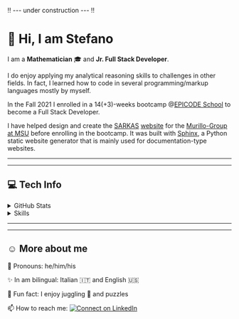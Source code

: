 :bangbang: --- under construction --- :bangbang:

:wave: Hi, I am Stefano
=======================

I am a **Mathematician** :mortar_board: and **Jr. Full Stack Developer**.

I do enjoy applying my analytical reasoning skills to challenges in other fields. In fact, I learned how to code in several programming/markup languages mostly by myself.

In the Fall 2021 I enrolled in a 14(+3)-weeks bootcamp @[EPICODE School](https://epicode.it) to become a Full Stack Developer.

I have helped design and create the [SARKAS](https://github.com/murillo-group/sarkas) [website](https://murillo-group.github.io/sarkas/) for the [Murillo-Group at MSU](https://murillogroupmsu.com/) before enrolling in the bootcamp. It was built with [Sphinx](https://www.sphinx-doc.org), a Python static website generator that is mainly used for documentation-type websites.

---
---

:computer: Tech Info
--------------------
<details>
  <summary>GitHub Stats</summary>

  <img align="center" src="https://github-readme-stats.vercel.app/api?username=silvestristefano&show_icons=true&theme=city_lights&include_all_commits=true"/>
  <img align="center" src="https://github-readme-stats.vercel.app/api/top-langs/?username=silvestristefano&layout=compact&theme=city_lights"/>

</details>

<details>
  <summary>Skills</summary>

  * Markup Languages
    <p align="center">

    <img height="32" src="img/icons/latex.svg" alt="LaTeX" title="LaTeX"/>
    <img height="32" src="img/icons/html5.svg" alt="HTML 5" title="HTML 5"/>
    <img height="32" src="img/icons/markdown.svg" alt="Markdown" title="Markdown"/>
    <img height="20" src="img/icons/ReStructuredText_Logo.svg" alt="ReStructuredText" title="RST"/>

    </p>
  * Programming languages with which I have experimented
    <p align="center">

    <img height="32" width="32" src="img/icons/javascript.svg" alt="Javascript" title="Javascript"/>
    <img height="32" width="32" src="img/icons/python.svg" alt="Python" title="Python 3+"/>
    <img height="32" src="img/icons/Julia_Programming_Language_Logo.svg" alt="Julia" title="Julia"/>
    <img height="32" width="32" src="img/icons/Processing_2021_logo.svg" alt="Processing" title="Processing"/>
    <img height="32" src="img/icons/php.svg" alt="PHP" title="PHP 8+"/>

    </p>
  * Libraries I have been learning
    <p align="center">

    <img height="40" src="img/icons/p5dotjs.svg" alt="p5.js" title="p5.js"/>
    <img height="32" width="32" src="img/icons/jquery.svg" alt="jQuery" title="jQuery"/>
    <img height="32" width="32" src="img/icons/react.svg" alt="React" title="React"/>

    </p>
  * Databases
    <p  align="center">
    
    <img height="42" src="img/icons/mysql.svg" alt="MySQL" title="MySQL"/>

    </p>
  * Frameworks with which I have played
    <p  align="center">
    
    <img height="32" src="img/icons/laravel.svg" alt="Laravel" title="Laravel 8"/>
    <img height="32" src="img/icons/bootstrap.svg" alt="Bootstrap" title="Bootstrap 4 &amp; 5"/>
    <img height="32" src="img/icons/tailwindcss.svg" alt="Tailwind CSS" title="Tailwind CSS"/>
    <img height="32" src="img/icons/mui.svg" alt="Mui" title="MUI"/>

    </p>
  * CMS I have used
    <p  align="center">
    
    <img height="32" src="img/icons/wordpress.svg" alt="Wordpress" title="Wordpress"/>

    </p>
  * Softwares
    <p  align="center">
    
    <img height="32" src="img/icons/wolframmathematica.svg" alt="Wolfram Mathematica" title="Mathematica 10 11 &amp; 12"/>
    <img height="32" src="img/icons/powerbi.svg" alt="Wolfram Mathematica" title="Power BI"/>

    </p>
</details>

---
---

:relaxed: More about me
-------------

💬 Pronouns: he/him/his

✨ In am bilingual: Italian :it: and English :us:

👀 Fun fact: I enjoy juggling 🤹 and puzzles

📫 How to reach me:  [![Connect on LinkedIn](https://img.shields.io/badge/--linkedin?label=LinkedIn&logo=LinkedIn&style=social)](https://www.linkedin.com/in/stefano-silvestri-phd/)

